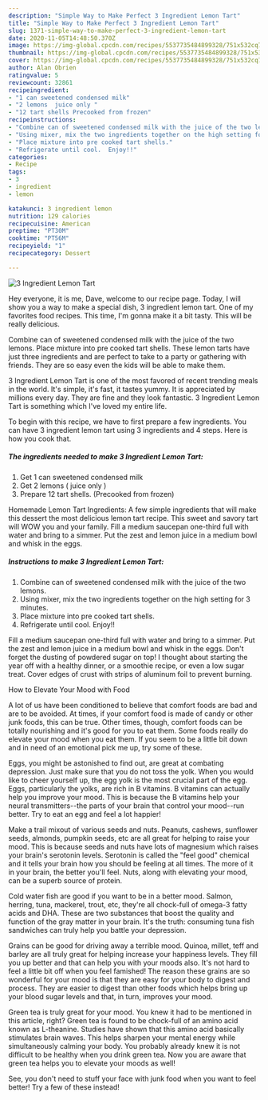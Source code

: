 ```yaml
---
description: "Simple Way to Make Perfect 3 Ingredient Lemon Tart"
title: "Simple Way to Make Perfect 3 Ingredient Lemon Tart"
slug: 1371-simple-way-to-make-perfect-3-ingredient-lemon-tart
date: 2020-11-05T14:48:50.370Z
image: https://img-global.cpcdn.com/recipes/5537735484899328/751x532cq70/3-ingredient-lemon-tart-recipe-main-photo.jpg
thumbnail: https://img-global.cpcdn.com/recipes/5537735484899328/751x532cq70/3-ingredient-lemon-tart-recipe-main-photo.jpg
cover: https://img-global.cpcdn.com/recipes/5537735484899328/751x532cq70/3-ingredient-lemon-tart-recipe-main-photo.jpg
author: Alan Obrien
ratingvalue: 5
reviewcount: 32861
recipeingredient:
- "1 can sweetened condensed milk"
- "2 lemons  juice only "
- "12 tart shells Precooked from frozen"
recipeinstructions:
- "Combine can of sweetened condensed milk with the juice of the two lemons."
- "Using mixer, mix the two ingredients together on the high setting for 3 minutes."
- "Place mixture into pre cooked tart shells."
- "Refrigerate until cool.  Enjoy!!"
categories:
- Recipe
tags:
- 3
- ingredient
- lemon

katakunci: 3 ingredient lemon 
nutrition: 129 calories
recipecuisine: American
preptime: "PT30M"
cooktime: "PT56M"
recipeyield: "1"
recipecategory: Dessert

---
```



![3 Ingredient Lemon Tart](https://img-global.cpcdn.com/recipes/5537735484899328/751x532cq70/3-ingredient-lemon-tart-recipe-main-photo.jpg)

Hey everyone, it is me, Dave, welcome to our recipe page. Today, I will show you a way to make a special dish, 3 ingredient lemon tart. One of my favorites food recipes. This time, I'm gonna make it a bit tasty. This will be really delicious.

Combine can of sweetened condensed milk with the juice of the two lemons. Place mixture into pre cooked tart shells. These lemon tarts have just three ingredients and are perfect to take to a party or gathering with friends. They are so easy even the kids will be able to make them.

3 Ingredient Lemon Tart is one of the most favored of recent trending meals in the world. It's simple, it's fast, it tastes yummy. It is appreciated by millions every day. They are fine and they look fantastic. 3 Ingredient Lemon Tart is something which I've loved my entire life.


To begin with this recipe, we have to first prepare a few ingredients. You can have 3 ingredient lemon tart using 3 ingredients and 4 steps. Here is how you cook that.

<!--inarticleads1-->

##### The ingredients needed to make 3 Ingredient Lemon Tart:

1. Get 1 can sweetened condensed milk
1. Get 2 lemons ( juice only )
1. Prepare 12 tart shells. (Precooked from frozen)


Homemade Lemon Tart Ingredients: A few simple ingredients that will make this dessert the most delicious lemon tart recipe. This sweet and savory tart will WOW you and your family. Fill a medium saucepan one-third full with water and bring to a simmer. Put the zest and lemon juice in a medium bowl and whisk in the eggs. 

<!--inarticleads2-->

##### Instructions to make 3 Ingredient Lemon Tart:

1. Combine can of sweetened condensed milk with the juice of the two lemons.
1. Using mixer, mix the two ingredients together on the high setting for 3 minutes.
1. Place mixture into pre cooked tart shells.
1. Refrigerate until cool.  Enjoy!!


Fill a medium saucepan one-third full with water and bring to a simmer. Put the zest and lemon juice in a medium bowl and whisk in the eggs. Don&#39;t forget the dusting of powdered sugar on top! I thought about starting the year off with a healthy dinner, or a smoothie recipe, or even a low sugar treat. Cover edges of crust with strips of aluminum foil to prevent burning. 

How to Elevate Your Mood with Food


A lot of us have been conditioned to believe that comfort foods are bad and are to be avoided. At times, if your comfort food is made of candy or other junk foods, this can be true. Other times, though, comfort foods can be totally nourishing and it's good for you to eat them. Some foods really do elevate your mood when you eat them. If you seem to be a little bit down and in need of an emotional pick me up, try some of these.

Eggs, you might be astonished to find out, are great at combating depression. Just make sure that you do not toss the yolk. When you would like to cheer yourself up, the egg yolk is the most crucial part of the egg. Eggs, particularly the yolks, are rich in B vitamins. B vitamins can actually help you improve your mood. This is because the B vitamins help your neural transmitters--the parts of your brain that control your mood--run better. Try to eat an egg and feel a lot happier!

Make a trail mixout of various seeds and nuts. Peanuts, cashews, sunflower seeds, almonds, pumpkin seeds, etc are all great for helping to raise your mood. This is because seeds and nuts have lots of magnesium which raises your brain's serotonin levels. Serotonin is called the "feel good" chemical and it tells your brain how you should be feeling at all times. The more of it in your brain, the better you'll feel. Nuts, along with elevating your mood, can be a superb source of protein.

Cold water fish are good if you want to be in a better mood. Salmon, herring, tuna, mackerel, trout, etc, they're all chock-full of omega-3 fatty acids and DHA. These are two substances that boost the quality and function of the gray matter in your brain. It's the truth: consuming tuna fish sandwiches can truly help you battle your depression. 

Grains can be good for driving away a terrible mood. Quinoa, millet, teff and barley are all truly great for helping increase your happiness levels. They fill you up better and that can help you with your moods also. It's not hard to feel a little bit off when you feel famished! The reason these grains are so wonderful for your mood is that they are easy for your body to digest and process. They are easier to digest than other foods which helps bring up your blood sugar levels and that, in turn, improves your mood.

Green tea is truly great for your mood. You knew it had to be mentioned in this article, right? Green tea is found to be chock-full of an amino acid known as L-theanine. Studies have shown that this amino acid basically stimulates brain waves. This helps sharpen your mental energy while simultaneously calming your body. You probably already knew it is not difficult to be healthy when you drink green tea. Now you are aware that green tea helps you to elevate your moods as well!

See, you don't need to stuff your face with junk food when you want to feel better! Try a few of these instead!

